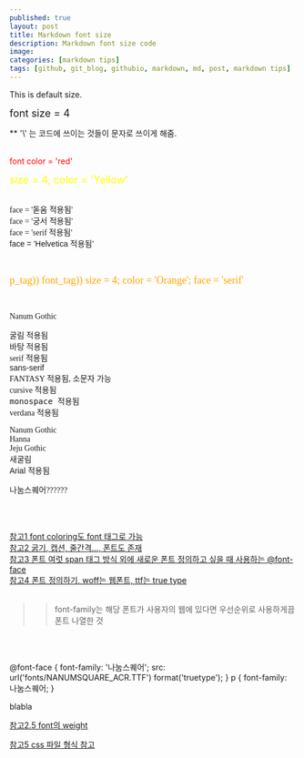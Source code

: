 ```yaml
---
published: true
layout: post
title: Markdown font size
description: Markdown font size code
image:
categories: [markdown tips]
tags: [github, git_blog, githubio, markdown, md, post, markdown tips]
---
```


This is default size.<br>

<font size = 4> font size = 4 </font> <br>

** '\\' 는 코드에 쓰이는 것들이 문자로 쓰이게 해줌. <br>
<br>


<font color='red'> font color = 'red' </font> <br>

<font size = 4, color = 'Yellow'> size = 4, color = 'Yellow'</font> <br>
<br>

<font face = '돋움'> face = '돋움 적용됨' </font> <br>
<font face = '궁서'> face = '궁서 적용됨' </font> <br>
<font face = 'serif'> face = 'serif 적용됨' </font> <br>
<font face = 'Helvetica'> face = 'Helvetica 적용됨' </font> <br>


<br>


<p><font size = 4; color = 'Orange'; face = 'serif'> p_tag)) font_tag)) size = 4; color = 'Orange'; face = 'serif' </font></p> <br>



<font face = 'Nanum Gothic'>Nanum Gothic</font> <br>


<span style = 'font-family : 굴림'>굴림 적용됨</span> <br>
<span style = 'font-family : 바탕'>바탕 적용됨</span> <br>
<span style = 'font-family : serif'>serif 적용됨</span> <br>
<span style = 'font-family : sans-serif'>sans-serif</span> <br>
<span style = 'font-family : FANTASY'>FANTASY 적용됨, 소문자 가능</span> <br>
<span style = 'font-family : cursive'>cursive 적용됨</span> <br>
<span style = 'font-family : monospace'>monospace 적용됨</span> <br>
<span style = 'font-family : verdana'>verdana 적용됨</span> <br>

<span style = 'font-family : Nanum Gothic;'>Nanum Gothic</span> <br>
<span style = 'font-family : Hanna;'>Hanna</span> <br>
<span style = 'font-family : Jeju Gothic'>Jeju Gothic</span> <br>
<span style = 'font-family : 새굴림'>새굴림</span> <br>
<span style = 'font-family : Arial'>Arial 적용됨</span> <br>

<span style = 'font-family : 나눔스퀘어'>나눔스퀘어??????</span> <br>

<br>

<br>

[참고1 font coloring도 font 태그로 가능](https://klahan.tistory.com/59) <br>
[참고2 굵기, 캡션, 줄간격..., 폰트도 존재](https://ojji.wayful.com/2015/03/HTML-How-to--Set-FONT-Size-Color-Weight-Family-Variant-Line-Height-ect.html) <br>
[참고3 폰트 여럿 span 태그 방식 외에 새로운 폰트 정의하고 싶을 때 사용하는 @font-face](https://unikys.tistory.com/275) <br>
[참고4 폰트 정의하기, woff는 웹폰트, ttf는 true type](https://moo-you.tistory.com/294) <br>
<br>

>> font-family는 해당 폰트가 사용자의 웹에 있다면 우선순위로 사용하게끔 폰트 나열한 것
<br>
<br>

@font-face {
    font-family: '나눔스퀘어';
    src: url('fonts/NANUMSQUARE_ACR.TTF') format('truetype');
} p {
    font-family: 나눔스퀘어;
    }

blabla<br>



[참고2.5 font의 weight](https://mygumi.tistory.com/205) <br>

[참고5 css 파일 형식 참고](https://velog.io/@chaerin00/CSS-local-font) <Br>